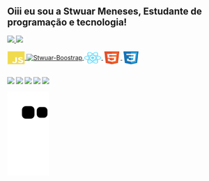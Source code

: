 ## Oiii eu sou a Stwuar Meneses, Estudante de programação e tecnologia!
<div align="left">
  <a href="https://github.com/Stwuar">
                                                                                                                                                               <img height="150em" src="https://github-readme-stats.vercel.app/api?username=Stwuar&show_icons=true&theme=tokyonight&include_all_commits=true&count_private=true"/>
 
 <img height="150em" src="https://github-readme-stats.vercel.app/api/top-langs/?username=Stwuar&layout=compact&langs_count=7&theme=tokyonight"/>

</div>


<div style="display: inline_block"><br>
  <img align="center" alt="Stwuar-Js" height="30" width="40" src="https://raw.githubusercontent.com/devicons/devicon/master/icons/javascript/javascript-plain.svg">
  <img align="center" alt="Stwuar-Boostrap" height="30" width="40" src="https://cdn.jsdelivr.net/gh/devicons/devicon/icons/bootstrap/bootstrap-original.svg" />
  <img align="center" alt="Stwuar-React" height="30" width="40" src="https://raw.githubusercontent.com/devicons/devicon/master/icons/react/react-original.svg">
  <img align="center" alt="Stwuar-HTML" height="30" width="40" src="https://raw.githubusercontent.com/devicons/devicon/master/icons/html5/html5-original.svg">
  <img align="center" alt="Stwuar-CSS" height="30" width="40" src="https://raw.githubusercontent.com/devicons/devicon/master/icons/css3/css3-original.svg">
  
 
</div>
  
  ##
 
<div> 
  
  <a href="https://www.instagram.com/stwuar/" target="_blank"><img src="https://img.shields.io/badge/-Instagram-%23E4405F?style=for-the-badge&logo=instagram&logoColor=white" target="_blank"></a>
  <a href="https://www.facebook.com/stwuar.menesesmiranda/" target="_blank"><img src="https://img.shields.io/badge/Facebook-1877F2?style=for-the-badge&logo=facebook&logoColor=white" target="_blank"></a>
  <a href="https://twitter.com/Stwuarr/" target="_blank"><img src="https://img.shields.io/badge/Twitter-1DA1F2?style=for-the-badge&logo=twitter&logoColor=white" target="_blank"></a>
  <a href = "mailto:stwuarcarreno@gmail.com"><img src="https://img.shields.io/badge/-Gmail-%23333?style=for-the-badge&logo=gmail&logoColor=white" target="_blank"></a>
  <a href="https://www.linkedin.com/in/stwuar-carre%C3%B1o-072225243/" target="_blank"><img src="https://img.shields.io/badge/-LinkedIn-%230077B5?style=for-the-badge&logo=linkedin&logoColor=white" target="_blank"></a> 
 
  ![Snake animation](https://github.com/Stwuar/Stwuar/blob/output/github-contribution-grid-snake.svg)
 
</div>
